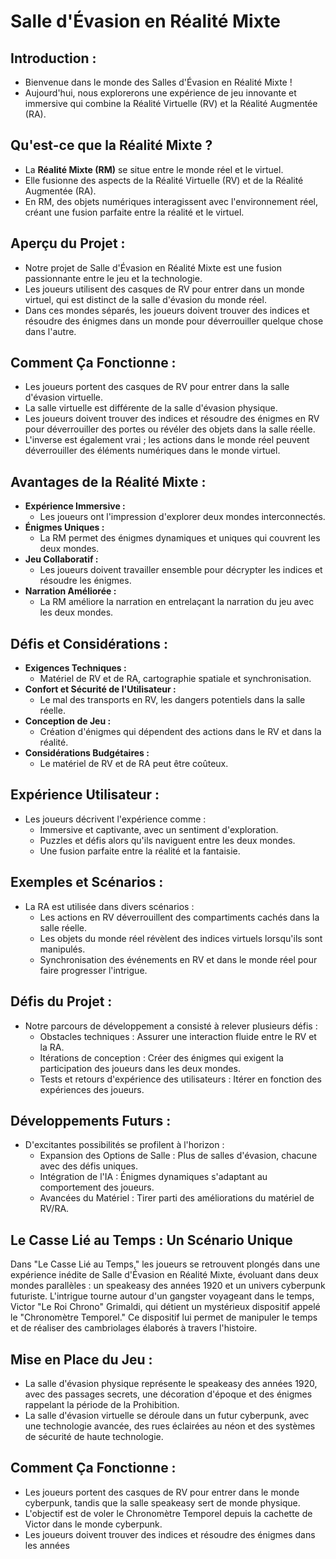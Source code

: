 # Salle d'Évasion en Réalité Mixte

## Introduction :
- Bienvenue dans le monde des Salles d'Évasion en Réalité Mixte !
- Aujourd'hui, nous explorerons une expérience de jeu innovante et immersive qui combine la Réalité Virtuelle (RV) et la Réalité Augmentée (RA).

## Qu'est-ce que la Réalité Mixte ?
- La **Réalité Mixte (RM)** se situe entre le monde réel et le virtuel.
- Elle fusionne des aspects de la Réalité Virtuelle (RV) et de la Réalité Augmentée (RA).
- En RM, des objets numériques interagissent avec l'environnement réel, créant une fusion parfaite entre la réalité et le virtuel.

## Aperçu du Projet :
- Notre projet de Salle d'Évasion en Réalité Mixte est une fusion passionnante entre le jeu et la technologie.
- Les joueurs utilisent des casques de RV pour entrer dans un monde virtuel, qui est distinct de la salle d'évasion du monde réel.
- Dans ces mondes séparés, les joueurs doivent trouver des indices et résoudre des énigmes dans un monde pour déverrouiller quelque chose dans l'autre.

## Comment Ça Fonctionne :
- Les joueurs portent des casques de RV pour entrer dans la salle d'évasion virtuelle.
- La salle virtuelle est différente de la salle d'évasion physique.
- Les joueurs doivent trouver des indices et résoudre des énigmes en RV pour déverrouiller des portes ou révéler des objets dans la salle réelle.
- L'inverse est également vrai ; les actions dans le monde réel peuvent déverrouiller des éléments numériques dans le monde virtuel.

## Avantages de la Réalité Mixte :
- **Expérience Immersive :**
  - Les joueurs ont l'impression d'explorer deux mondes interconnectés.
- **Énigmes Uniques :**
  - La RM permet des énigmes dynamiques et uniques qui couvrent les deux mondes.
- **Jeu Collaboratif :**
  - Les joueurs doivent travailler ensemble pour décrypter les indices et résoudre les énigmes.
- **Narration Améliorée :**
  - La RM améliore la narration en entrelaçant la narration du jeu avec les deux mondes.

## Défis et Considérations :
- **Exigences Techniques :**
  - Matériel de RV et de RA, cartographie spatiale et synchronisation.
- **Confort et Sécurité de l'Utilisateur :**
  - Le mal des transports en RV, les dangers potentiels dans la salle réelle.
- **Conception de Jeu :**
  - Création d'énigmes qui dépendent des actions dans le RV et dans la réalité.
- **Considérations Budgétaires :**
  - Le matériel de RV et de RA peut être coûteux.

## Expérience Utilisateur :
- Les joueurs décrivent l'expérience comme :
  - Immersive et captivante, avec un sentiment d'exploration.
  - Puzzles et défis alors qu'ils naviguent entre les deux mondes.
  - Une fusion parfaite entre la réalité et la fantaisie.

## Exemples et Scénarios :
- La RA est utilisée dans divers scénarios :
  - Les actions en RV déverrouillent des compartiments cachés dans la salle réelle.
  - Les objets du monde réel révèlent des indices virtuels lorsqu'ils sont manipulés.
  - Synchronisation des événements en RV et dans le monde réel pour faire progresser l'intrigue.

## Défis du Projet :
- Notre parcours de développement a consisté à relever plusieurs défis :
  - Obstacles techniques : Assurer une interaction fluide entre le RV et la RA.
  - Itérations de conception : Créer des énigmes qui exigent la participation des joueurs dans les deux mondes.
  - Tests et retours d'expérience des utilisateurs : Itérer en fonction des expériences des joueurs.

## Développements Futurs :
- D'excitantes possibilités se profilent à l'horizon :
  - Expansion des Options de Salle : Plus de salles d'évasion, chacune avec des défis uniques.
  - Intégration de l'IA : Énigmes dynamiques s'adaptant au comportement des joueurs.
  - Avancées du Matériel : Tirer parti des améliorations du matériel de RV/RA.

## Le Casse Lié au Temps : Un Scénario Unique

Dans "Le Casse Lié au Temps," les joueurs se retrouvent plongés dans une expérience inédite de Salle d'Évasion en Réalité Mixte, évoluant dans deux mondes parallèles : un speakeasy des années 1920 et un univers cyberpunk futuriste. L'intrigue tourne autour d'un gangster voyageant dans le temps, Victor "Le Roi Chrono" Grimaldi, qui détient un mystérieux dispositif appelé le "Chronomètre Temporel." Ce dispositif lui permet de manipuler le temps et de réaliser des cambriolages élaborés à travers l'histoire.

## Mise en Place du Jeu :
- La salle d'évasion physique représente le speakeasy des années 1920, avec des passages secrets, une décoration d'époque et des énigmes rappelant la période de la Prohibition.
- La salle d'évasion virtuelle se déroule dans un futur cyberpunk, avec une technologie avancée, des rues éclairées au néon et des systèmes de sécurité de haute technologie.

## Comment Ça Fonctionne :
- Les joueurs portent des casques de RV pour entrer dans le monde cyberpunk, tandis que la salle speakeasy sert de monde physique.
- L'objectif est de voler le Chronomètre Temporel depuis la cachette de Victor dans le monde cyberpunk.
- Les joueurs doivent trouver des indices et résoudre des énigmes dans les années

